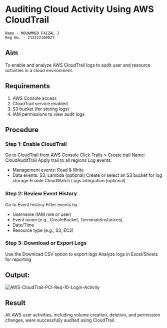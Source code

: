 # Auditing Cloud Activity Using AWS CloudTrail
```
Name - MOHAMMED FAIZAL J
Reg No. - 212222100027
```
## Aim
To enable and analyze AWS CloudTrail logs to audit user and resource activities in a cloud environment.
## Requirements
1. AWS Console access
2. CloudTrail service enabled
3. S3 bucket (for storing logs)
4. IAM permissions to view audit logs
## Procedure
### Step 1: Enable CloudTrail
Go to CloudTrail from AWS Console
Click Trails > Create trail
Name: CloudAuditTrail
Apply trail to all regions
Log events:
 - Management events: Read & Write
 - Data events: S3, Lambda (optional)
Create or select an S3 bucket for log storage
Enable CloudWatch Logs integration (optional)

### Step 2: Review Event History
Go to Event history
Filter events by:
- Username (IAM role or user)
- Event name (e.g., CreateBucket, TerminateInstances)
- Date/Time
- Resource type (e.g., S3, EC2)

### Step 3: Download or Export Logs

Use the Download CSV option to export logs
Analyze logs in Excel/Sheets for reporting


## Output:



![AWS-CloudTrail-PCI-Req-10-Login-Activity](https://github.com/user-attachments/assets/8953eee6-bb40-43d0-81c6-88da6444b349)


## Result

All AWS user activities, including volume creation, deletion, and permission changes, were successfully audited using CloudTrail.
